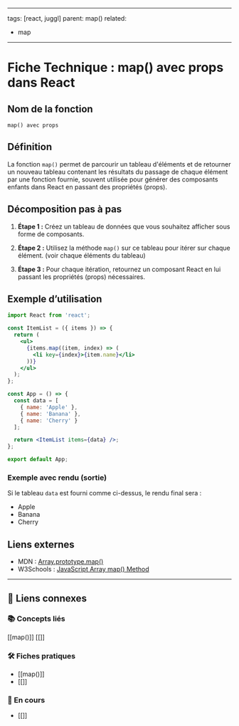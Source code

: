 

---
tags: [react, juggl]
parent: map()
related:
  - map
---



# Fiche Technique : map() avec props dans React

## Nom de la fonction  
`map() avec props`

## Définition  
La fonction `map()` permet de parcourir un tableau d'éléments et de retourner un nouveau tableau contenant les résultats du passage de chaque élément par une fonction fournie, souvent utilisée pour générer des composants enfants dans React en passant des propriétés (props).

## Décomposition pas à pas  

1. **Étape 1 :** Créez un tableau de données que vous souhaitez afficher sous forme de composants.
   
2. **Étape 2 :** Utilisez la méthode `map()` sur ce tableau pour itérer sur chaque élément. (voir chaque éléments du tableau)

3. **Étape 3 :** Pour chaque itération, retournez un composant React en lui passant les propriétés (props) nécessaires.

## Exemple d’utilisation  

```jsx
import React from 'react';

const ItemList = ({ items }) => {
  return (
    <ul>
      {items.map((item, index) => (
        <li key={index}>{item.name}</li>
      ))}
    </ul>
  );
};

const App = () => {
  const data = [
    { name: 'Apple' },
    { name: 'Banana' },
    { name: 'Cherry' }
  ];

  return <ItemList items={data} />;
};

export default App;
```

### Exemple avec rendu (sortie)  

Si le tableau `data` est fourni comme ci-dessus, le rendu final sera :

- Apple
- Banana
- Cherry

## Liens externes  

- MDN : [Array.prototype.map()](https://developer.mozilla.org/fr/docs/Web/JavaScript/Reference/Global_Objects/Array/map)
- W3Schools : [JavaScript Array map() Method](https://www.w3schools.com/jsref/jsref_map.asp)

---

## 🔗 Liens connexes

### 📚 Concepts liés

[[map()]]
[[]]
### 🛠️ Fiches pratiques
- [[map()]]
- [[]]

### 🚧 En cours
- [[]]